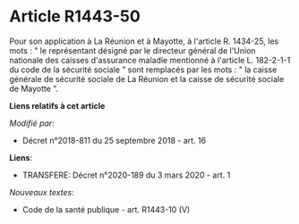 # Article R1443-50

Pour son application à La Réunion et à Mayotte, à l'article R. 1434-25, les mots : " le représentant désigné par le directeur
général de l'Union nationale des caisses d'assurance maladie mentionné à l'article L. 182-2-1-1 du code de la sécurité
sociale ” sont remplacés par les mots : " la caisse générale de sécurité sociale de La Réunion et la caisse de sécurité
sociale de Mayotte ”.

**Liens relatifs à cet article**

_Modifié par_:

  - Décret n°2018-811 du 25 septembre 2018 - art. 16

**Liens**:

  - TRANSFERE: Décret n°2020-189 du 3 mars 2020 - art. 1

_Nouveaux textes_:

  - Code de la santé publique - art. R1443-10 (V)
